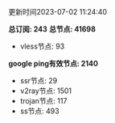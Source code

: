 更新时间2023-07-02 11:24:40

**总订阅: 243**
**总节点: 41698**
- vless节点: 93

**google ping有效节点: 2140**
- ssr节点: 29
- v2ray节点: 1501
- trojan节点: 117
- ss节点: 493
